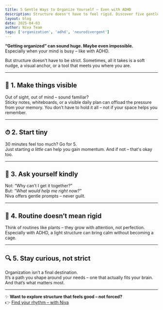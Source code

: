 ```yaml
---
title: 5 Gentle Ways to Organize Yourself – Even with ADHD  
description: Structure doesn't have to feel rigid. Discover five gentle ways to bring clarity into your day – made for brains that think differently.  
layout: blog  
date: 2025-04-03  
author: Niva Team  
tags: ['organization', 'adhd', 'neurodivergent']
---
```


**“Getting organized” can sound huge. Maybe even impossible.**  
Especially when your mind is busy – like with ADHD.

But structure doesn't have to be strict. Sometimes, all it takes is a soft nudge, a visual anchor, or a tool that meets you where you are.

---

## 🧷 1. Make things visible

Out of sight, out of mind – sound familiar?  
Sticky notes, whiteboards, or a visible daily plan can offload the pressure from your memory. You don’t have to hold it all – not if your space helps you remember.

---

## ⏱ 2. Start tiny

30 minutes feel too much? Go for 5.  
Just starting *a little* can help you gain momentum. And if not – that's okay too.

---

## 💬 3. Ask yourself kindly

Not: “Why can’t I get it together?”  
But: *“What would help me right now?”*  
Niva offers gentle prompts – never guilt.

---

## 🌿 4. Routine doesn’t mean rigid

Think of routines like plants – they grow with attention, not perfection.  
Especially with ADHD, a light structure can bring calm without becoming a cage.

---

## 🔍 5. Stay curious, not strict

Organization isn’t a final destination.  
It’s a path you shape around your needs – one that actually fits your brain. And that’s what matters most.

---

✨ **Want to explore structure that feels good – not forced?**  
👉 [Find your rhythm – with Niva](/en/actions/joinBeta)